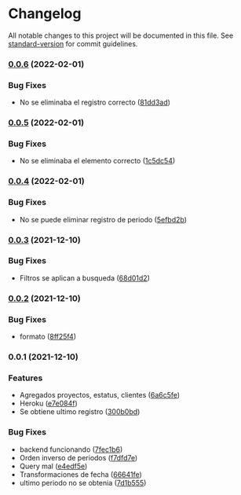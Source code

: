 # Changelog

All notable changes to this project will be documented in this file. See [standard-version](https://github.com/conventional-changelog/standard-version) for commit guidelines.

### [0.0.6](https://github.com/RafaelAngelRamirez/cronometro-api/compare/v0.0.5...v0.0.6) (2022-02-01)


### Bug Fixes

* No se eliminaba el registro correcto ([81dd3ad](https://github.com/RafaelAngelRamirez/cronometro-api/commit/81dd3ada5801420d8a479b45a856b3a219c3079c))

### [0.0.5](https://github.com/RafaelAngelRamirez/cronometro-api/compare/v0.0.4...v0.0.5) (2022-02-01)


### Bug Fixes

* No se eliminaba el elemento correcto ([1c5dc54](https://github.com/RafaelAngelRamirez/cronometro-api/commit/1c5dc548a2947e525128b4d60eb402a39dfc89f2))

### [0.0.4](https://github.com/RafaelAngelRamirez/cronometro-api/compare/v0.0.3...v0.0.4) (2022-02-01)


### Bug Fixes

* No se puede eliminar registro de periodo ([5efbd2b](https://github.com/RafaelAngelRamirez/cronometro-api/commit/5efbd2b0baf0baa60e5319f62115cafae6322526))

### [0.0.3](https://github.com/RafaelAngelRamirez/cronometro-api/compare/v0.0.2...v0.0.3) (2021-12-10)


### Bug Fixes

* Filtros se aplican a busqueda ([68d01d2](https://github.com/RafaelAngelRamirez/cronometro-api/commit/68d01d29681c84ed3363f7f97cc241ca49084362))

### [0.0.2](https://github.com/RafaelAngelRamirez/cronometro-api/compare/v0.0.1...v0.0.2) (2021-12-10)


### Bug Fixes

* formato ([8ff25f4](https://github.com/RafaelAngelRamirez/cronometro-api/commit/8ff25f407ed8d80fb68f610f993c716a2aa88b4e))

### 0.0.1 (2021-12-10)


### Features

* Agregados proyectos, estatus, clientes ([6a6c5fe](https://github.com/RafaelAngelRamirez/cronometro-api/commit/6a6c5fe014bc21e1746b4d5f892e9be2f9daf0ff))
* Heroku ([e7e084f](https://github.com/RafaelAngelRamirez/cronometro-api/commit/e7e084f8f9beb9e5bb639dc877fc7152e0a123eb))
* Se obtiene ultimo registro ([300b0bd](https://github.com/RafaelAngelRamirez/cronometro-api/commit/300b0bd3d788b41566c6c0f4050a542472fb4a87))


### Bug Fixes

* backend funcionando ([7fec1b6](https://github.com/RafaelAngelRamirez/cronometro-api/commit/7fec1b602fa9abbde90a8ba8970fe31a7cf24fcf))
* Orden inverso de periodos ([f7dfd7e](https://github.com/RafaelAngelRamirez/cronometro-api/commit/f7dfd7e802e66f15d7a353c4e7f95472e591fd83))
* Query mal ([e4edf5e](https://github.com/RafaelAngelRamirez/cronometro-api/commit/e4edf5e10bfe5e26d5ee513b77321b3470bf34ed))
* Transformaciones de fecha ([66641fe](https://github.com/RafaelAngelRamirez/cronometro-api/commit/66641fe03f1f29503f877be47d094408517fc350))
* ultimo periodo no se obtenia ([7d1b555](https://github.com/RafaelAngelRamirez/cronometro-api/commit/7d1b55515edf33b975867d4020c21cad60d8cef5))
